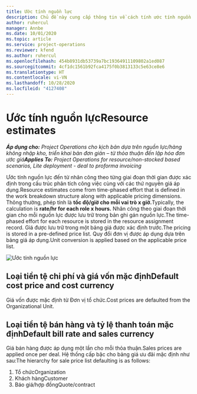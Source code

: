 ```yaml
---
title: Ước tính nguồn lực
description: Chủ đề này cung cấp thông tin về cách tính ước tính nguồn lực trong Project Operations.
author: ruhercul
manager: Annbe
ms.date: 10/01/2020
ms.topic: article
ms.service: project-operations
ms.reviewer: kfend
ms.author: ruhercul
ms.openlocfilehash: 454b8931db53739a7bc19364911109802a1ed087
ms.sourcegitcommit: 4cf1dc1561b92fca4175f0b3813133c5e63ce8e6
ms.translationtype: HT
ms.contentlocale: vi-VN
ms.lasthandoff: 10/28/2020
ms.locfileid: "4127408"
---
```

# <a name="resource-estimates"></a><span data-ttu-id="5af51-103">Ước tính nguồn lực</span><span class="sxs-lookup"><span data-stu-id="5af51-103">Resource estimates</span></span>

<span data-ttu-id="5af51-104">_**Áp dụng cho:** Project Operations cho kịch bản dựa trên nguồn lực/hàng không nhập kho, triển khai bản đơn giản – từ thỏa thuận đến lập hóa đơn ước giá_</span><span class="sxs-lookup"><span data-stu-id="5af51-104">_**Applies To:** Project Operations for resource/non-stocked based scenarios, Lite deployment - deal to proforma invoicing_</span></span>

<span data-ttu-id="5af51-105">Ước tính nguồn lực đến từ nhân công theo từng giai đoạn thời gian được xác định trong cấu trúc phân tích công việc cùng với các thứ nguyên giá áp dụng.</span><span class="sxs-lookup"><span data-stu-id="5af51-105">Resource estimates come from time-phased effort that is defined in the work breakdown structure along with applicable pricing dimensions.</span></span> <span data-ttu-id="5af51-106">Thông thường, phép tính là **tốc độ/giờ cho mỗi vai trò x giờ.**</span><span class="sxs-lookup"><span data-stu-id="5af51-106">Typically, the calculation is **rate/hr for each role x hours.**</span></span> <span data-ttu-id="5af51-107">Nhân công theo giai đoạn thời gian cho mỗi nguồn lực được lưu trữ trong bản ghi gán nguồn lực.</span><span class="sxs-lookup"><span data-stu-id="5af51-107">The time-phased effort for each resource is stored in the resource assignment record.</span></span> <span data-ttu-id="5af51-108">Giá được lưu trữ trong một bảng giá được xác định trước.</span><span class="sxs-lookup"><span data-stu-id="5af51-108">The pricing is stored in a pre-defined price list.</span></span> <span data-ttu-id="5af51-109">Quy đổi đơn vị được áp dụng dựa trên bảng giá áp dụng.</span><span class="sxs-lookup"><span data-stu-id="5af51-109">Unit conversion is applied based on the applicable price list.</span></span>

![Ước tính nguồn lực](./media/navigation12.png)

## <a name="default-cost-price-and-cost-currency"></a><span data-ttu-id="5af51-111">Loại tiền tệ chi phí và giá vốn mặc định</span><span class="sxs-lookup"><span data-stu-id="5af51-111">Default cost price and cost currency</span></span>

<span data-ttu-id="5af51-112">Giá vốn được mặc định từ Đơn vị tổ chức.</span><span class="sxs-lookup"><span data-stu-id="5af51-112">Cost prices are defaulted from the Organizational Unit.</span></span>

## <a name="default-bill-rate-and-sales-currency"></a><span data-ttu-id="5af51-113">Loại tiền tệ bán hàng và tỷ lệ thanh toán mặc định</span><span class="sxs-lookup"><span data-stu-id="5af51-113">Default bill rate and sales currency</span></span>

<span data-ttu-id="5af51-114">Giá bán hàng được áp dụng một lần cho mỗi thỏa thuận.</span><span class="sxs-lookup"><span data-stu-id="5af51-114">Sales prices are applied once per deal.</span></span> <span data-ttu-id="5af51-115">Hệ thống cấp bậc cho bảng giá ưu đãi mặc định như sau:</span><span class="sxs-lookup"><span data-stu-id="5af51-115">The hierarchy for sale price list defaulting is as follows:</span></span>

1. <span data-ttu-id="5af51-116">Tổ chức</span><span class="sxs-lookup"><span data-stu-id="5af51-116">Organization</span></span>
2. <span data-ttu-id="5af51-117">Khách hàng</span><span class="sxs-lookup"><span data-stu-id="5af51-117">Customer</span></span>
3. <span data-ttu-id="5af51-118">Báo giá/hợp đồng</span><span class="sxs-lookup"><span data-stu-id="5af51-118">Quote/contract</span></span>
